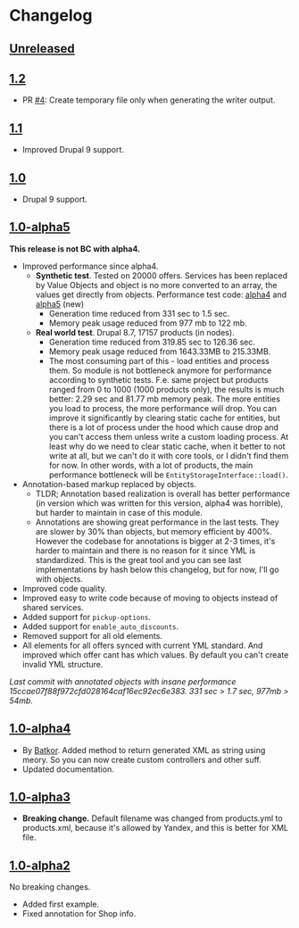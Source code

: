 # Changelog

## [Unreleased][unreleased]

## [1.2]

* PR [#4](https://github.com/Niklan/yandex_yml/pull/4): Create temporary file only when generating the writer output.

## [1.1]

* Improved Drupal 9 support.

## [1.0]

* Drupal 9 support.

## [1.0-alpha5]

**This release is not BC with alpha4.**

- Improved performance since alpha4.
  - **Synthetic test**. Tested on 20000 offers. Services has been replaced by Value Objects and object is no more converted to an array, the values get directly from objects. Performance test code: [alpha4](https://pastebin.com/VyDkvtLn) and [alpha5](https://pastebin.com/Le1L9WZk) (new)
    * Generation time reduced from 331 sec to 1.5 sec.
    * Memory peak usage reduced from 977 mb to 122 mb.
  - **Real world test**. Drupal 8.7, 17157 products (in nodes).
    * Generation time reduced from 319.85 sec to 126.36 sec.
    * Memory peak usage reduced from 1643.33MB to 215.33MB.
    * The most consuming part of this - load entities and process them. So module is not bottleneck anymore for performance according to synthetic tests. F.e. same project but products ranged from 0 to 1000 (1000 products only), the results is much better: 2.29 sec and 81.77 mb memory peak. The more entities you load to process, the more performance will drop. You can improve it significantly by clearing static cache for entities, but there is a lot of process under the hood which cause drop and you can't access them unless write a custom loading process. At least why do we need to clear static cache, when it better to not write at all, but we can't do it with core tools, or I didn't find them for now. In other words, with a lot of products, the main performance bottleneck will be `EntityStorageInterface::load()`.
- Annotation-based markup replaced by objects.
  - TLDR; Annotation based realization is overall has better performance (in version which was written for this version, alpha4 was horrible), but harder to maintain in case of this module.
  - Annotations are showing great performance in the last tests. They are slower by 30% than objects, but memory efficient by 400%. However the codebase for annotations is bigger at 2-3 times, it's harder to maintain and there is no reason for it since YML is standardized. This is the great tool and you can see last implementations by hash below this changelog, but for now, I'll go with objects.
- Improved code quality.
- Improved easy to write code because of moving to objects instead of shared services.
- Added support for `pickup-options`.
- Added support for `enable_auto_discounts`.
- Removed support for all old elements.
- All elements for all offers synced with current YML standard. And improved which offer cant has which values. By default you can't create invalid YML structure.

_Last commit with annotated objects with insane performance 15ccae07f88f972cfd028164caf16ec92ec6e383. 331 sec > 1.7 sec, 977mb > 54mb._

## [1.0-alpha4]

- By [Batkor](https://github.com/Niklan/yandex_yml/issues/1). Added method to return generated XML as string using meory. So you can now create custom controllers and other suff.
- Updated documentation.

## [1.0-alpha3]

- **Breaking change.** Default filename was changed from products.yml to products.xml, because it's allowed by Yandex, and this is better for XML file.

## [1.0-alpha2]

No breaking changes.

- Added first example.
- Fixed annotation for Shop info.


[unreleased]: https://github.com/Niklan/yandex_yml/compare/8.x-1.0-alpha5...HEAD
[1.0-alpha5]: https://github.com/Niklan/yandex_yml/compare/8.x-1.0-alpha4...8.x-1.0-alpha5
[1.0-alpha4]: https://github.com/Niklan/yandex_yml/compare/8.x-1.0-alpha3...8.x-1.0-alpha4
[1.0-alpha3]: https://github.com/Niklan/yandex_yml/compare/8.x-1.0-alpha1...8.x-1.0-alpha3
[1.0-alpha2]: https://github.com/Niklan/yandex_yml/compare/8.x-1.0-alpha1...8.x-1.0-alpha2
[1.0]: https://github.com/Niklan/yandex_yml/compare/8.x-1.0-alpha5...8.x-1.0
[1.1]: https://github.com/Niklan/yandex_yml/compare/8.x-1.0...8.x-1.1
[1.2]: https://github.com/Niklan/yandex_yml/compare/8.x-1.1...8.x-1.2